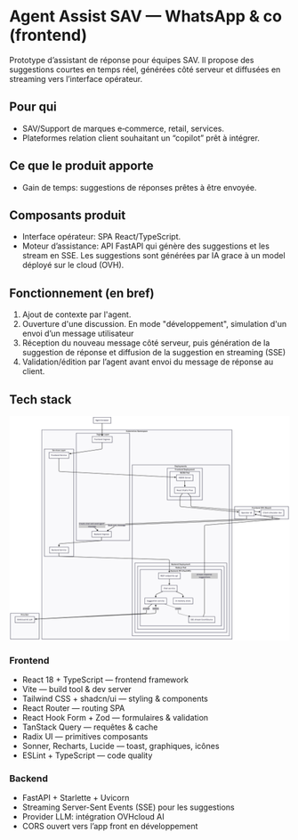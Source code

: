 # Agent Assist SAV — WhatsApp & co (frontend)

Prototype d’assistant de réponse pour équipes SAV. Il propose des suggestions courtes en temps réel, générées côté serveur et diffusées en streaming vers l’interface opérateur.

## Pour qui

- SAV/Support de marques e‑commerce, retail, services.
- Plateformes relation client souhaitant un “copilot” prêt à intégrer.

## Ce que le produit apporte

- Gain de temps: suggestions de réponses prêtes à être envoyée.

## Composants produit

- Interface opérateur: SPA React/TypeScript.
- Moteur d’assistance: API FastAPI qui génère des suggestions et les stream en SSE. Les suggestions sont générées par IA grace à un model déployé sur le cloud (OVH).

## Fonctionnement (en bref)

1) Ajout de contexte par l'agent.
2) Ouverture d'une discussion. En mode "développement", simulation d'un envoi d’un message utilisateur
3) Réception du nouveau message côté serveur, puis génération de la suggestion de réponse et diffusion de la suggestion en streaming (SSE)  
4) Validation/édition par l’agent avant envoi du message de réponse au client.

## Tech stack

![Architecture diagram](../doc/architecture.png)

### Frontend
- React 18 + TypeScript — frontend framework  
- Vite — build tool & dev server  
- Tailwind CSS + shadcn/ui — styling & components  
- React Router — routing SPA  
- React Hook Form + Zod — formulaires & validation  
- TanStack Query — requêtes & cache  
- Radix UI — primitives composants  
- Sonner, Recharts, Lucide — toast, graphiques, icônes  
- ESLint + TypeScript — code quality

### Backend
- FastAPI + Starlette + Uvicorn
- Streaming Server-Sent Events (SSE) pour les suggestions
- Provider LLM: intégration OVHcloud AI
- CORS ouvert vers l’app front en développement
